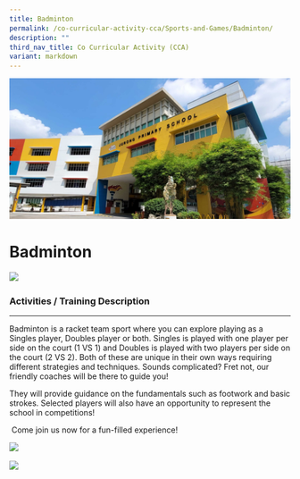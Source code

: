```yaml
---
title: Badminton
permalink: /co-curricular-activity-cca/Sports-and-Games/Badminton/
description: ""
third_nav_title: Co Curricular Activity (CCA)
variant: markdown
---
```

![](/images/JPS_School_Front_Banner.jpg)

Badminton
=========

![](/images/badminton01.jpg)

### Activities / Training Description
---------------------------------

Badminton is a racket team sport where you can explore playing as a Singles player, Doubles player or both. Singles is played with one player per side on the court (1 VS 1) and Doubles is played with two players per side on the court (2 VS 2). Both of these are unique in their own ways requiring different strategies and techniques. Sounds complicated? Fret not, our friendly coaches will be there to guide you!   
  
They will provide guidance on the fundamentals such as footwork and basic strokes. Selected players will also have an opportunity to represent the school in competitions!   
  
 Come join us now for a fun-filled experience!
 
 ![](/images/badminton02.jpg)
 
 ![](/images/badminton03.jpg)
